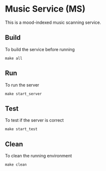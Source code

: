 # Music Service (MS)

This is a mood-indexed music scanning service. 
## Build
To build the service before running
```
make all
```

## Run
To run the server
```
make start_server
```

## Test
To test if the server is correct
```
make start_test
```

## Clean
To clean the running environment
```
make clean
```
